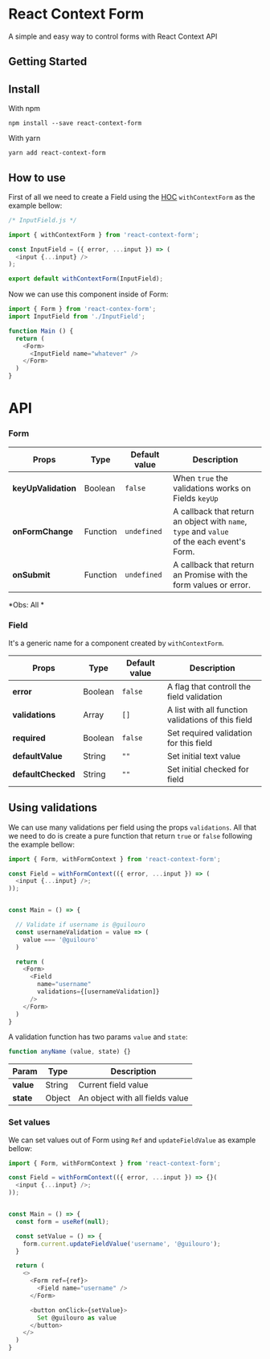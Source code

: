 <!--
/**
 * Getting start
 * > install with npm
 * > install with yarn
 *
 *
 * How to use
 * > Import Form
 * > create Field
 * > Using Submit
 * > Using validations
 * >
 *
 *
 * <Form>
 * keyUpValidation
 * onFormChange
 * onSubmit
 *
 *
 * <Fields>
 * defaultValue: '',
 * validations: [],
 *
 * Act with ref
 * updateFieldValue
 *
 */
 -->

# React Context Form

A simple and easy way to control forms with React Context API


## Getting Started

## Install

With npm

```
npm install --save react-context-form
```

With yarn

```
yarn add react-context-form
```

## How to use

First of all we need to create a Field using the [HOC](https://facebook.github.io/react/docs/higher-order-components.html) `withContextForm` as the example bellow:

```js
/* InputField.js */

import { withContextForm } from 'react-context-form';

const InputField = ({ error, ...input }) => (
  <input {...input} />
);

export default withContextForm(InputField);
```

Now we can use this component inside of Form:

```js
import { Form } from 'react-contex-form';
import InputField from './InputField';

function Main () {
  return (
    <Form>
      <InputField name="whatever" />
    </Form>
  )
}
```

# API

### Form

| Props | Type | Default value | Description |
| ----- | ---- | ------------- | ----------- |
| **keyUpValidation** | Boolean | `false` | When `true` the validations works on Fields `keyUp` |
| **onFormChange** | Function | `undefined` | A callback that return an object with `name`, `type` and `value`<br>of the each event's Form.  |
| **onSubmit** | Function | `undefined` | A callback that return an Promise with the form values or error.  |

*Obs: All *


### Field

It's a generic name for a component created by `withContextForm`.

| Props | Type | Default value | Description |
| ----- | ---- | ------------- | ----------- |
| **error** | Boolean | `false` | A flag that controll the field validation |
| **validations** | Array | `[]` | A list with all function validations of this field |
| **required** | Boolean | `false` | Set required validation for this field |
| **defaultValue** | String | `""` | Set initial text value |
| **defaultChecked** | String | `""` | Set initial checked for field |

## Using validations

We can use many validations per field using the props `validations`. All that we need to do is create a pure function that return `true` or `false` following the example bellow:

```js
import { Form, withFormContext } from 'react-context-form';

const Field = withFormContext(({ error, ...input }) => (
  <input {...input} />;
));


const Main = () => {

  // Validate if username is @guilouro
  const usernameValidation = value => (
    value === '@guilouro'
  )

  return (
    <Form>
      <Field
        name="username"
        validations={[usernameValidation]}
      />
    </Form>
  )
}
```

A validation function has two params `value` and `state`:

```js
function anyName (value, state) {}
```

| Param | Type | Description |
| ----- | ---- | ------------- |
| **value** | String  | Current field value |
| **state** | Object  | An object with all fields value |

### Set values

We can set values out of Form using `Ref` and `updateFieldValue` as example bellow:

```js
import { Form, withFormContext } from 'react-context-form';

const Field = withFormContext(({ error, ...input }) => {}(
  <input {...input} />;
));


const Main = () => {
  const form = useRef(null);

  const setValue = () => {
    form.current.updateFieldValue('username', '@guilouro');
  }

  return (
    <>
      <Form ref={ref}>
        <Field name="username" />
      </Form>

      <button onClick={setValue}>
        Set @guilouro as value
      </button>
    </>
  )
}

```

